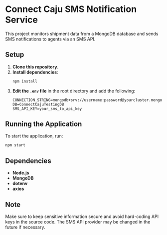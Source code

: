 # Connect Caju SMS Notification Service

This project monitors shipment data from a MongoDB database and sends SMS notifications to agents via an SMS API.

## Setup

1. **Clone this repository**.
2. **Install dependencies**:
   ```bash
   npm install
   ```
3. **Edit the `.env` file** in the root directory and add the following:
   ```plaintext
   CONNECTION_STRING=mongodb+srv://username:password@yourcluster.mongodb.net/
   DB=ConnectCajuTestingDB
   SMS_API_KEY=your_sms_to_api_key
   ```

## Running the Application

To start the application, run:
```bash
npm start
```

## Dependencies

- **Node.js**
- **MongoDB**
- **dotenv**
- **axios**

## Note

Make sure to keep sensitive information secure and avoid hard-coding API keys in the source code. The SMS API provider may be changed in the future if necessary.
